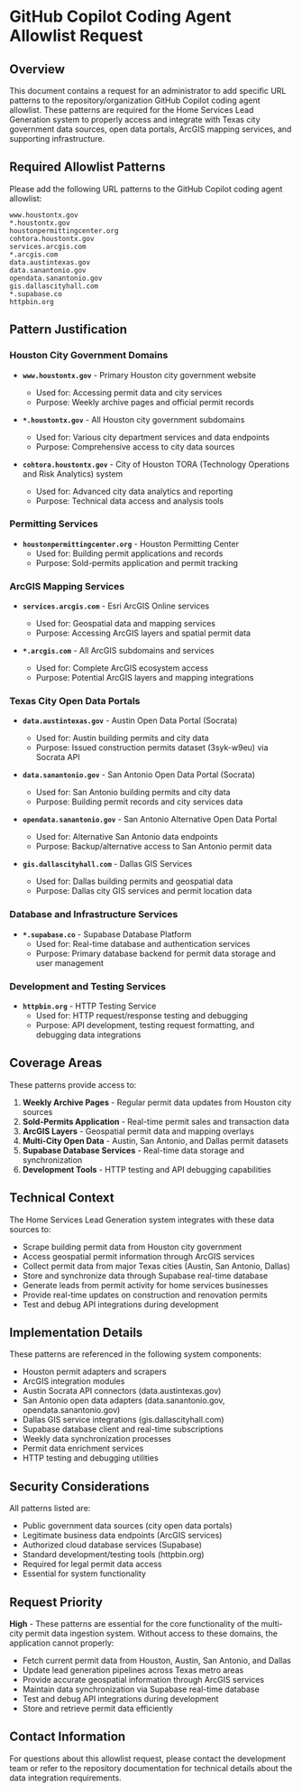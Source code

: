 # GitHub Copilot Coding Agent Allowlist Request

## Overview

This document contains a request for an administrator to add specific URL patterns to the repository/organization GitHub Copilot coding agent allowlist. These patterns are required for the Home Services Lead Generation system to properly access and integrate with Texas city government data sources, open data portals, ArcGIS mapping services, and supporting infrastructure.

## Required Allowlist Patterns

Please add the following URL patterns to the GitHub Copilot coding agent allowlist:

```
www.houstontx.gov
*.houstontx.gov
houstonpermittingcenter.org
cohtora.houstontx.gov
services.arcgis.com
*.arcgis.com
data.austintexas.gov
data.sanantonio.gov
opendata.sanantonio.gov
gis.dallascityhall.com
*.supabase.co
httpbin.org
```

## Pattern Justification

### Houston City Government Domains

- **`www.houstontx.gov`** - Primary Houston city government website
  - Used for: Accessing permit data and city services
  - Purpose: Weekly archive pages and official permit records

- **`*.houstontx.gov`** - All Houston city government subdomains
  - Used for: Various city department services and data endpoints
  - Purpose: Comprehensive access to city data sources

- **`cohtora.houstontx.gov`** - City of Houston TORA (Technology Operations and Risk Analytics) system
  - Used for: Advanced city data analytics and reporting
  - Purpose: Technical data access and analysis tools

### Permitting Services

- **`houstonpermittingcenter.org`** - Houston Permitting Center
  - Used for: Building permit applications and records
  - Purpose: Sold-permits application and permit tracking

### ArcGIS Mapping Services

- **`services.arcgis.com`** - Esri ArcGIS Online services
  - Used for: Geospatial data and mapping services
  - Purpose: Accessing ArcGIS layers and spatial permit data

- **`*.arcgis.com`** - All ArcGIS subdomains and services
  - Used for: Complete ArcGIS ecosystem access
  - Purpose: Potential ArcGIS layers and mapping integrations

### Texas City Open Data Portals

- **`data.austintexas.gov`** - Austin Open Data Portal (Socrata)
  - Used for: Austin building permits and city data
  - Purpose: Issued construction permits dataset (3syk-w9eu) via Socrata API

- **`data.sanantonio.gov`** - San Antonio Open Data Portal (Socrata)
  - Used for: San Antonio building permits and city data
  - Purpose: Building permit records and city services data

- **`opendata.sanantonio.gov`** - San Antonio Alternative Open Data Portal
  - Used for: Alternative San Antonio data endpoints
  - Purpose: Backup/alternative access to San Antonio permit data

- **`gis.dallascityhall.com`** - Dallas GIS Services
  - Used for: Dallas building permits and geospatial data
  - Purpose: Dallas city GIS services and permit location data

### Database and Infrastructure Services

- **`*.supabase.co`** - Supabase Database Platform
  - Used for: Real-time database and authentication services
  - Purpose: Primary database backend for permit data storage and user management

### Development and Testing Services

- **`httpbin.org`** - HTTP Testing Service
  - Used for: HTTP request/response testing and debugging
  - Purpose: API development, testing request formatting, and debugging data integrations

## Coverage Areas

These patterns provide access to:

1. **Weekly Archive Pages** - Regular permit data updates from Houston city sources
2. **Sold-Permits Application** - Real-time permit sales and transaction data
3. **ArcGIS Layers** - Geospatial permit data and mapping overlays
4. **Multi-City Open Data** - Austin, San Antonio, and Dallas permit datasets
5. **Supabase Database Services** - Real-time data storage and synchronization
6. **Development Tools** - HTTP testing and API debugging capabilities

## Technical Context

The Home Services Lead Generation system integrates with these data sources to:

- Scrape building permit data from Houston city government
- Access geospatial permit information through ArcGIS services
- Collect permit data from major Texas cities (Austin, San Antonio, Dallas)
- Store and synchronize data through Supabase real-time database
- Generate leads from permit activity for home services businesses
- Provide real-time updates on construction and renovation permits
- Test and debug API integrations during development

## Implementation Details

These patterns are referenced in the following system components:

- Houston permit adapters and scrapers
- ArcGIS integration modules
- Austin Socrata API connectors (data.austintexas.gov)
- San Antonio open data adapters (data.sanantonio.gov, opendata.sanantonio.gov)
- Dallas GIS service integrations (gis.dallascityhall.com)
- Supabase database client and real-time subscriptions
- Weekly data synchronization processes
- Permit data enrichment services
- HTTP testing and debugging utilities

## Security Considerations

All patterns listed are:

- Public government data sources (city open data portals)
- Legitimate business data endpoints (ArcGIS services)
- Authorized cloud database services (Supabase)
- Standard development/testing tools (httpbin.org)
- Required for legal permit data access
- Essential for system functionality

## Request Priority

**High** - These patterns are essential for the core functionality of the multi-city permit data ingestion system. Without access to these domains, the application cannot properly:

- Fetch current permit data from Houston, Austin, San Antonio, and Dallas
- Update lead generation pipelines across Texas metro areas
- Provide accurate geospatial information through ArcGIS services
- Maintain data synchronization via Supabase real-time database
- Test and debug API integrations during development
- Store and retrieve permit data efficiently

## Contact Information

For questions about this allowlist request, please contact the development team or refer to the repository documentation for technical details about the data integration requirements.
